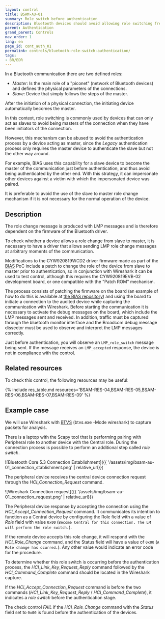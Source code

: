 ```yaml
---
layout: control
title: BSAM-AU-01
summary: Role switch before authentication
description: Bluetooth devices should avoid allowing role switching from slave to master before authentication. This can be exploited by attackers to avoid authentication
parent: Authentication
grand_parent: Controls
nav_order: 1
lang: en
page_id: cont_auth_01
permalink: controls/bluetooth-role-switch-authentication/
tags:
- BR/EDR
---
```


In a Bluetooth communication there are two defined roles: 
 * _Master_: Is the main role of a "piconet" (network of Bluetooth devices) and defines the physical parameters of the connections.
 * _Slave_: Device that simply follows the steps of the master.

After the initiation of a physical connection, the initiating device automatically becomes the master.

In this context, role switching is commonly used by devices that can only act as slaves to avoid being masters of the connection when they have been initiators of the connection.

However, this mechanism can be abused to avoid the authentication process by a device acting as master, since the _Legacy_ authentication process only requires the master device to authenticate the slave but not the other way around.

For example, BIAS uses this capability for a slave device to become the master of the communication just before authentication, and thus avoid being authenticated by the other end. With this strategy, it can impersonate other devices against a victim with which the impersonated device was paired.

It is preferable to avoid the use of the slave to master role change mechanism if it is not necessary for the normal operation of the device.


## Description

The role change message is produced with LMP messages and is therefore dependent on the firmware of the Bluetooth driver.

To check whether a device allows a role change from slave to master, it is necessary to have a driver that allows sending LMP role change messages at arbitrary moments of the communication.

Modifications to the CYW920819WCD2 driver firmware made as part of the [BIAS](https://github.com/francozappa/bias) PoC include a patch to change the role of the device from slave to master prior to authentication, so in conjunction with Wireshark it can be used to test control, although this requires the CYW920819EVB-02 development board, or one compatible with the "Patch ROM" mechanism.

The process consists of patching the firmware on the board (an example of how to do this is available at [the BIAS repository](https://github.com/francozappa/bias/blob/master/bias/bias-template.py)) and using the board to initiate a connection to the audited device while capturing the communication with Wireshark. Before starting the communication it is necessary to activate the debug messages on the board, which include the LMP messages sent and received. In addition, traffic must be captured through the bluetooth monitor interface and the Broadcom debug message dissector must be used to observe and interpret the LMP messages correctly.

Just before authentication, you will observe an `LMP_role_switch` message being sent. If the message receives an `LMP_accepted` response, the device is not in compliance with the control.


## Related resources

To check this control, the following resources may be useful:

{% include res_table.md resources='BSAM-RES-04,BSAM-RES-05,BSAM-RES-06,BSAM-RES-07,BSAM-RES-09' %}

## Example case

We will use Wireshark with [BTVS](https://learn.microsoft.com/en-us/windows-hardware/drivers/bluetooth/testing-btp-tools-btvs) (btvs.exe -Mode wireshark) to capture packets for analysis.

There is a laptop with the Scapy tool that is performing pairing with Peripheral role to another device with the Central role. During the connection process is possible to perform an additional step called _role switch_.

![Bluetooth Core 5.3 Connection Establishment]({{ '/assets/img/bsam-au-01_connection_stablishment.png' | relative_url}})

The peripheral device receives the central device connection request through the _HCI\_Connection\_Request_ command.

![Wireshark Connection request]({{ '/assets/img/bsam-au-01_connection_request.png' | relative_url}})

The Peripheral device response by accepting the connection using the _HCI\_Accept\_Connection\_Request_ command. It communicates its intention to function as a Central device by configuring the Role field with a value of _Role_ field with value `0x00` (`Become Central for this connection. The LM will perform the role switch.`).

If the remote device accepts this role change, it will respond with the _HCI\_Role\_Change_ command, and the Status field will have a value of `0x00` (`A Role change has ocurred.`). Any other value would indicate an error code for the procedure.

To determine whether this role switch is occurring before the authentication process, the _HCI\_Link\_Key\_Request\_Reply_ command followed by the _HCI\_Command\_Complete_ command should be located in the Wireshark capture.

If the _HCI\_Accept\_Connection\_Request_ command is before the two commands (_HCI\_Link\_Key\_Request\_Reply_ / _HCI\_Command\_Complete_), it indicates a _role switch_ before the authentication stage.

The check control _FAIL_ if the _HCI\_Role\_Change_ command with the _Status_ field set to `0x00` is found before the authentication of the devices.